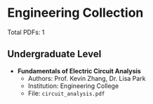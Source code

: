 # Engineering Collection
Total PDFs: 1

## Undergraduate Level

- **Fundamentals of Electric Circuit Analysis**
  - Authors: Prof. Kevin Zhang, Dr. Lisa Park
  - Institution: Engineering College
  - File: `circuit_analysis.pdf`
